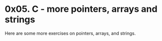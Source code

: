 # 0x05. C - more pointers, arrays and strings

Here are some more exercises on pointers, arrays, and strings.
